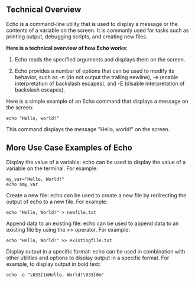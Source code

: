 ## Technical Overview
Echo is a command-line utility that is used to display a message or the contents of a variable on the screen. It is commonly used for tasks such as printing output, debugging scripts, and creating new files.

**Here is a technical overview of how Echo works**:

1. Echo reads the specified arguments and displays them on the screen.

1. Echo provides a number of options that can be used to modify its behavior, such as -n (do not output the trailing newline), -e (enable interpretation of backslash escapes), and -E (disable interpretation of backslash escapes).

Here is a simple example of an Echo command that displays a message on the screen:

```
echo "Hello, world!"
```

This command displays the message "Hello, world!" on the screen.


## More Use Case Examples of Echo

Display the value of a variable: echo can be used to display the value of a variable on the terminal. For example:

```
my_var="Hello, World!"
echo $my_var
```

Create a new file: echo can be used to create a new file by redirecting the output of echo to a new file. For example:

```
echo "Hello, World!" > newfile.txt
```

Append data to an existing file: echo can be used to append data to an existing file by using the >> operator. For example:

```
echo "Hello, World!" >> existingfile.txt
```

Display output in a specific format: echo can be used in combination with other utilities and options to display output in a specific format. For example, to display output in bold text:

```
echo -e "\033[1mHello, World!\033[0m"
```
